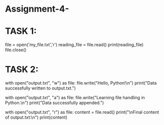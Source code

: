 # Assignment-4-

# TASK 1:
file = open('my_file.txt','r')
reading_file = file.read()
print(reading_file)
file.close()

# TASK 2:
with open("output.txt", "w") as file:
    file.write("Hello, Python!\n")
print("Data successfully written to output.txt.")

with open("output.txt", "a") as file:
    file.write("Learning file handling in Python.\n")
print("Data successfully appended.")

with open("output.txt", "r") as file:
    content = file.read()
print("\nFinal content of output.txt:\n")
print(content)

